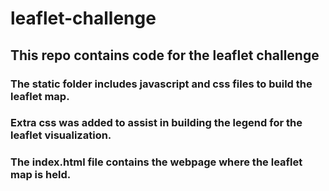 # leaflet-challenge

## This repo contains code for the leaflet challenge
### The static folder includes javascript and css files to build the leaflet map.
### Extra css was added to assist in building the legend for the leaflet visualization.
### The index.html file contains the webpage where the leaflet map is held.
